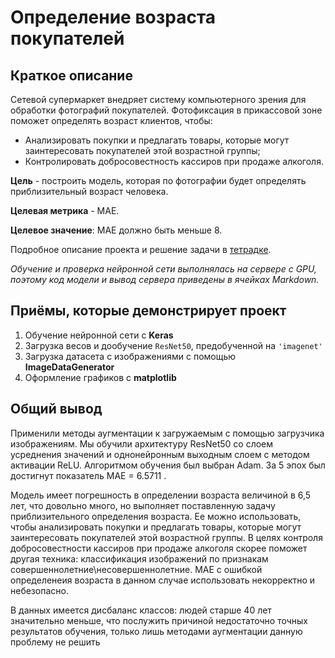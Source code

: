 # Определение возраста покупателей

## Краткое описание
Сетевой супермаркет внедряет систему компьютерного зрения для обработки фотографий покупателей. 
Фотофиксация в прикассовой зоне поможет определять возраст клиентов, чтобы:
- Анализировать покупки и предлагать товары, которые могут заинтересовать покупателей этой возрастной группы;
- Контролировать добросовестность кассиров при продаже алкоголя.

**Цель** - построить модель, которая по фотографии будет определять приблизительный возраст человека.

**Целевая метрика** - MAE.

**Целевое значение**: MAE должно быть меньше 8.

Подробное описание проекта и решение задачи в 
[тетрадке](/project14.ipynb).

*Обучение и проверка нейронной сети выполнялась на сервере с GPU, поэтому код модели и вывод сервера
приведены в ячейках Markdown.*


## Приёмы, которые демонстрирует проект
1. Обучение нейронной сети с **Keras**
2. Загрузка весов и дообучение `ResNet50`, предобученной на `'imagenet'`
3. Загрузка датасета с изображениями с помощью **ImageDataGenerator**
4. Оформление графиков с **matplotlib**


## Общий вывод

Применили методы аугментации к загружаемым с помощью загрузчика изображениям. Мы обучили архитектуру ResNet50 со слоем усреднения значений и однонейронным выходным слоем с методом активации ReLU. Алгоритмом обучения был выбран Adam. За 5 эпох был достигнут показатель MAE = 6.5711 .

Модель имеет погрешность в определении возраста величиной в 6,5 лет, что довольно много, но выполняет поставленную задачу приблизительного определения возраста. Ее можно использовать, чтобы анализировать покупки и предлагать товары, которые могут заинтересовать покупателей этой возрастной группы. В целях контроля добросовестности кассиров при продаже алкоголя скорее поможет другая техника: классификация изображений по признакам совершеннолетние\несовершеннолетние. MAE с ошибкой определенеия возраста в данном случае использовать некорректно и небезопасно.

В данных имеется дисбаланс классов: людей старше 40 лет значительно меньше, что послужить причиной недостаточно точных результатов обучения, только лишь методами аугментации данную проблему не решить
